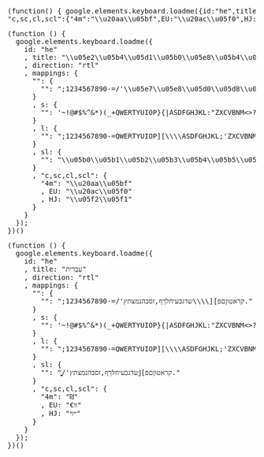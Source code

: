 <pre>
(function() { google.elements.keyboard.loadme({id:"he",title:"\\u05e2\\u05b4\\u05d1\\u05b0\\u05e8\\u05b4\\u05d9\\u05ea",direction:"rtl",mappings:{"":{"":";1234567890-=/'\\u05e7\\u05e8\\u05d0\\u05d8\\u05d5\\u05df\\u05dd\\u05e4][\\\\\\u05e9\\u05d3\\u05d2\\u05db\\u05e2\\u05d9\\u05d7\\u05dc\\u05da\\u05e3,\\u05d6\\u05e1\\u05d1\\u05d4\\u05e0\\u05de\\u05e6\\u05ea\\u05e5."},s:{"":'~!@#$%^&*)(_+QWERTYUIOP}{|ASDFGHJKL:"ZXCVBNM<>?'},l:{"":";1234567890-=QWERTYUIOP][\\\\ASDFGHJKL;'ZXCVBNM,./"},sl:{"":"\\u05b0\\u05b1\\u05b2\\u05b3\\u05b4\\u05b5\\u05b6\\u05b7\\u05b8\\u05c2\\u05c1\\u05b9\\u05bc/'\\u05e7\\u05e8\\u05d0\\u05d8\\u05d5\\u05df\\u05dd\\u05e4][\\u05bb\\u05e9\\u05d3\\u05d2\\u05db\\u05e2\\u05d9\\u05d7\\u05dc\\u05da\\u05e3,\\u05d6\\u05e1\\u05d1\\u05d4\\u05e0\\u05de\\u05e6\\u05ea\\u05e5."},
"c,sc,cl,scl":{"4m":"\\u20aa\\u05bf",EU:"\\u20ac\\u05f0",HJ:"\\u05f2\\u05f1"}}}); })()
</pre>

<pre>
(function () {
  google.elements.keyboard.loadme({
    id: "he"
    , title: "\\u05e2\\u05b4\\u05d1\\u05b0\\u05e8\\u05b4\\u05d9\\u05ea"
    , direction: "rtl"
    , mappings: {
      "": {
        "": ";1234567890-=/'\\u05e7\\u05e8\\u05d0\\u05d8\\u05d5\\u05df\\u05dd\\u05e4][\\\\\\u05e9\\u05d3\\u05d2\\u05db\\u05e2\\u05d9\\u05d7\\u05dc\\u05da\\u05e3,\\u05d6\\u05e1\\u05d1\\u05d4\\u05e0\\u05de\\u05e6\\u05ea\\u05e5."
      }
      , s: {
        "": '~!@#$%^&*)(_+QWERTYUIOP}{|ASDFGHJKL:"ZXCVBNM<>?'
      }
      , l: {
        "": ";1234567890-=QWERTYUIOP][\\\\ASDFGHJKL;'ZXCVBNM,./"
      }
      , sl: {
        "": "\\u05b0\\u05b1\\u05b2\\u05b3\\u05b4\\u05b5\\u05b6\\u05b7\\u05b8\\u05c2\\u05c1\\u05b9\\u05bc/'\\u05e7\\u05e8\\u05d0\\u05d8\\u05d5\\u05df\\u05dd\\u05e4][\\u05bb\\u05e9\\u05d3\\u05d2\\u05db\\u05e2\\u05d9\\u05d7\\u05dc\\u05da\\u05e3,\\u05d6\\u05e1\\u05d1\\u05d4\\u05e0\\u05de\\u05e6\\u05ea\\u05e5."
      }
      , "c,sc,cl,scl": {
        "4m": "\\u20aa\\u05bf"
        , EU: "\\u20ac\\u05f0"
        , HJ: "\\u05f2\\u05f1"
      }
    }
  });
})()
</pre>

<pre>
(function () {
  google.elements.keyboard.loadme({
    id: "he"
    , title: "עִבְרִית"
    , direction: "rtl"
    , mappings: {
      "": {
        "": ";1234567890-=/'קראטוןםפ][\\\\שדגכעיחלךף,זסבהנמצתץ."
      }
      , s: {
        "": '~!@#$%^&*)(_+QWERTYUIOP}{|ASDFGHJKL:"ZXCVBNM<>?'
      }
      , l: {
        "": ";1234567890-=QWERTYUIOP][\\\\ASDFGHJKL;'ZXCVBNM,./"
      }
      , sl: {
        "": "ְֱֲֳִֵֶַָֹּׁׂ/'קראטוןםפ][ֻשדגכעיחלךף,זסבהנמצתץ."
      }
      , "c,sc,cl,scl": {
        "4m": "₪ֿ"
        , EU: "€װ"
        , HJ: "ײױ"
      }
    }
  });
})()
</pre>